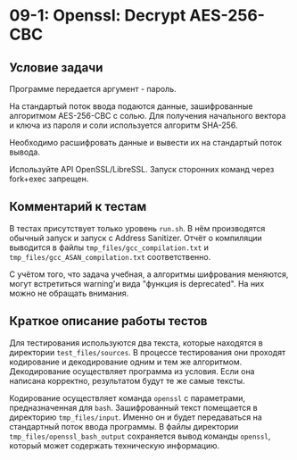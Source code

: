 # 09-1: Openssl: Decrypt AES-256-CBC

## Условие задачи

Программе передается аргумент - пароль.

На стандартый поток ввода подаются данные, зашифрованные алгоритмом AES-256-CBC с солью.
Для получения начального вектора и ключа из пароля и соли используется алгоритм SHA-256.

Необходимо расшифровать данные и вывести их на стандартый поток вывода.

Используйте API OpenSSL/LibreSSL. Запуск сторонних команд через fork+exec запрещен.

## Комментарий к тестам

В тестах присутствует только уровень `run.sh`.
В нём производятся обычный запуск и запуск с Address Sanitizer.
Отчёт о компиляции выводится в файлы `tmp_files/gcc_compilation.txt`
и `tmp_files/gcc_ASAN_compilation.txt` соответственно.

С учётом того, что задача учебная, а алгоритмы шифрования меняются,
могут встретиться warning'и вида "функция is deprecated".
На них можно не обращать внимания.

## Краткое описание работы тестов

Для тестирования используются два текста, которые находятся в директории `test_files/sources`.
В процессе тестирования они проходят кодирование и декодирование одним и тем же алгоритмом.
Декодирование осуществляет программа из условия.
Если она написана корректно, результатом будут те же самые тексты.

Кодирование осуществляет команда `openssl` с параметрами, предназначенная для `bash`.
Зашифрованный текст помещается в директорию `tmp_files/input`.
Именно он и будет передаваться на стандартный поток ввода программы.
В файлы директории `tmp_files/openssl_bash_output` сохраняется вывод
команды `openssl`, который может содержать техническую информацию.
